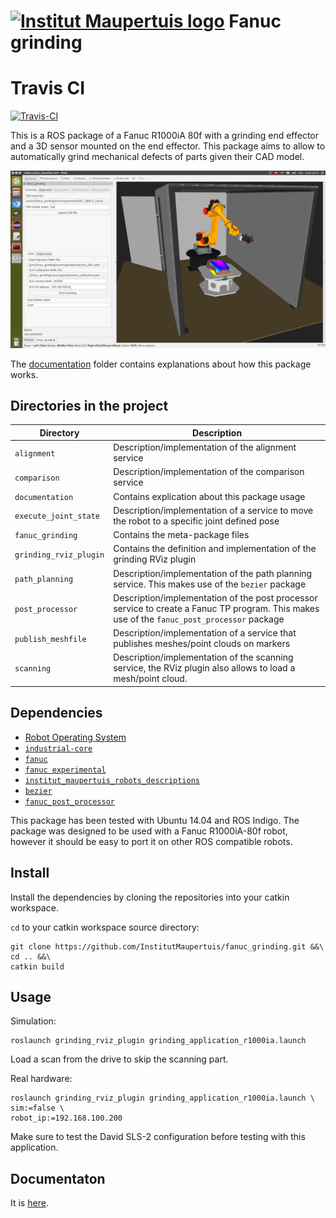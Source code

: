  [![Institut Maupertuis logo](https://avatars1.githubusercontent.com/u/12760694?v=3&s=80)](http://www.institutmaupertuis.fr) Fanuc grinding
==============

# Travis CI

[![Travis-CI](https://api.travis-ci.org/InstitutMaupertuis/fanuc_grinding.svg?branch=indigo-devel)](https://travis-ci.org/InstitutMaupertuis/fanuc_grinding/branches)

This is a ROS package of a Fanuc R1000iA 80f with a grinding end effector and a 3D sensor mounted on the end effector.
This package aims to allow to automatically grind mechanical defects of parts given their CAD model.

![fanuc_grinding](documentation/fanuc_grinding.png)

The [documentation](documentation/README.md) folder contains explanations about how this package works.

Directories in the project
--------------------------

| Directory  | Description
------------ | -----------
`alignment` | Description/implementation of the alignment service
`comparison` | Description/implementation of the comparison service
`documentation` | Contains explication about this package usage
`execute_joint_state` | Description/implementation of a service to move the robot to a specific joint defined pose
`fanuc_grinding` | Contains the meta-package files
`grinding_rviz_plugin` | Contains the definition and implementation of the grinding RViz plugin
`path_planning` | Description/implementation of the path planning service. This makes use of the `bezier` package
`post_processor` | Description/implementation of the post processor service to create a Fanuc TP program. This makes use of the `fanuc_post_processor` package
`publish_meshfile` | Description/implementation of a service that publishes meshes/point clouds on markers
`scanning`| Description/implementation of the scanning service, the RViz plugin also allows to load a mesh/point cloud.

Dependencies
------------
- [Robot Operating System](http://wiki.ros.org/ROS/Installation)
- [`industrial-core`](http://wiki.ros.org/industrial_core)
- [`fanuc`](http://wiki.ros.org/fanuc)
- [`fanuc experimental`](http://wiki.ros.org/fanuc_experimental)
- [`institut_maupertuis_robots_descriptions`](https://github.com/InstitutMaupertuis/institut_maupertuis_robots_descriptions)
- [`bezier`](https://github.com/ros-industrial-consortium/bezier)
- [`fanuc_post_processor`](https://github.com/InstitutMaupertuis/fanuc_post_processor)

This package has been tested with Ubuntu 14.04 and ROS Indigo.
The package was designed to be used with a Fanuc R1000iA-80f robot, however it should be easy to port it on other ROS compatible robots.

Install
-------
Install the dependencies by cloning the repositories into your catkin workspace.

`cd` to your catkin workspace source directory:
```
git clone https://github.com/InstitutMaupertuis/fanuc_grinding.git &&\
cd .. &&\
catkin build
```

Usage
-----
Simulation:
```
roslaunch grinding_rviz_plugin grinding_application_r1000ia.launch
```

Load a scan from the drive to skip the scanning part.

Real hardware:
```
roslaunch grinding_rviz_plugin grinding_application_r1000ia.launch \
sim:=false \
robot_ip:=192.168.100.200
```

Make sure to test the David SLS-2 configuration before testing with this application.

Documentaton
------------
It is [here](documentation).
